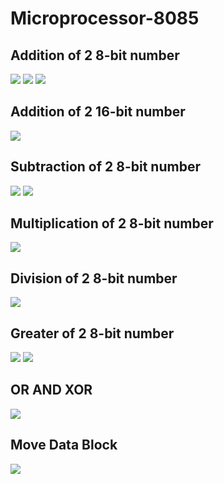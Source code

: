 # Microprocessor-8085
## Addition of 2 8-bit number
![](https://github.com/amandewatnitrr/microprocessor-8085/blob/main/imgs/add-2-8-bit_number(1).png)
![](https://github.com/amandewatnitrr/microprocessor-8085/blob/main/imgs/add-2-8-bit_number(2).png)
![](https://github.com/amandewatnitrr/microprocessor-8085/blob/main/imgs/add-2-8-bit_number.png)
## Addition of 2 16-bit number
![](https://github.com/amandewatnitrr/microprocessor-8085/blob/main/imgs/add-2-16-bit_number.png)
## Subtraction of 2 8-bit number
![](https://github.com/amandewatnitrr/microprocessor-8085/blob/main/imgs/sub-2-8-bit_number(1).png)
![](https://github.com/amandewatnitrr/microprocessor-8085/blob/main/imgs/sub-2-8-bit_number.png)
## Multiplication of 2 8-bit number
![](https://github.com/amandewatnitrr/microprocessor-8085/blob/main/imgs/multiply-2-8-bit_number(2).png)
## Division of 2 8-bit number
![](https://github.com/amandewatnitrr/microprocessor-8085/blob/main/imgs/divide-2-8-bit_number.png)
## Greater of 2 8-bit number
![](https://github.com/amandewatnitrr/microprocessor-8085/blob/main/imgs/greater_of_2_8-bit_number.png)
![](https://github.com/amandewatnitrr/microprocessor-8085/blob/main/imgs/greater_of_2_8-bit_number(1).png)
## OR AND XOR
![](https://github.com/amandewatnitrr/microprocessor-8085/blob/main/imgs/or_and_xor.png)
## Move Data Block
![](https://github.com/amandewatnitrr/microprocessor-8085/blob/main/imgs/move_data_block.png)
